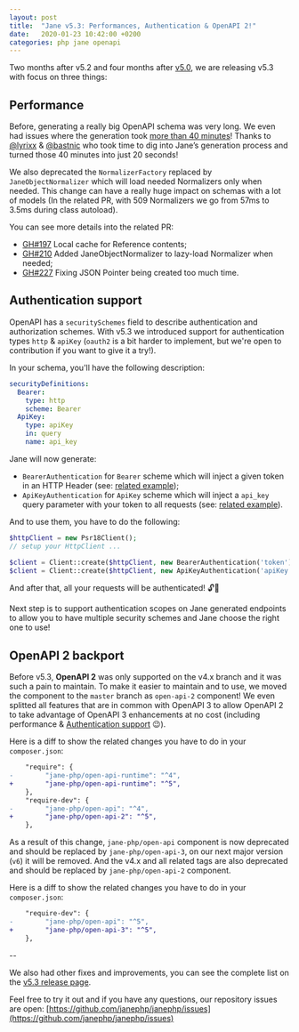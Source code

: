```yaml
---
layout: post
title:  "Jane v5.3: Performances, Authentication & OpenAPI 2!"
date:   2020-01-23 10:42:00 +0200
categories: php jane openapi
---
```


Two months after v5.2 and four months after [v5.0](https://jolicode.com/blog/jane-5-0-has-been-released), we are releasing v5.3 with focus on three things:

## Performance

Before, generating a really big OpenAPI schema was very long. We even had issues where the generation took [more than 40 minutes](https://github.com/janephp/janephp/issues/180)! Thanks to [@lyrixx](https://twitter.com/lyrixx) & [@bastnic](https://twitter.com/bastnic) who took time to dig into Jane’s generation process and turned those 40 minutes into just 20 seconds!

We also deprecated the `NormalizerFactory` replaced by `JaneObjectNormalizer` which will load needed Normalizers only when needed. This change can have a really huge impact on schemas with a lot of models (In the related PR, with 509 Normalizers we go from 57ms to 3.5ms during class autoload).

You can see more details into the related PR:
- [GH#197](https://github.com/janephp/janephp/pull/197) Local cache for Reference contents;
- [GH#210](https://github.com/janephp/janephp/pull/210) Added JaneObjectNormalizer to lazy-load Normalizer when needed;
- [GH#227](https://github.com/janephp/janephp/pull/227) Fixing JSON Pointer being created too much time.

## Authentication support

OpenAPI has a `securitySchemes` field to describe authentication and authorization schemes. With v5.3 we introduced support for authentication types `http` & `apiKey` (`oauth2` is a bit harder to implement, but we're open to contribution if you want to give it a try!).

In your schema, you'll have the following description:

```yaml
securityDefinitions:
  Bearer:
    type: http
    scheme: Bearer
  ApiKey:
    type: apiKey
    in: query
    name: api_key
```

Jane will now generate:
- `BearerAuthentication` for `Bearer` scheme which will inject a given token in an HTTP Header (see: [related example](https://github.com/janephp/janephp/blob/master/src/OpenApi/Tests/fixtures/authentication-http-bearer/expected/Authentication/BearerAuthentication.php));
- `ApiKeyAuthentication` for `ApiKey` scheme which will inject a `api_key` query parameter with your token to all requests (see: [related example](https://github.com/janephp/janephp/blob/master/src/OpenApi/Tests/fixtures/authentication-apiKey-query/expected/Authentication/ApiKeyAuthentication.php)).

And to use them, you have to do the following:

```php
$httpClient = new Psr18Client();
// setup your HttpClient ...

$client = Client::create($httpClient, new BearerAuthentication('token')); // with Bearer auth
$client = Client::create($httpClient, new ApiKeyAuthentication('apiKey')); // with ApiKey auth
```

And after that, all your requests will be authenticated! 🔓🎉

Next step is to support authentication scopes on Jane generated endpoints to allow you to have multiple security schemes and Jane choose the right one to use!

## OpenAPI 2 backport

Before v5.3, **OpenAPI 2** was only supported on the v4.x branch and it was such a pain to maintain. To make it easier to maintain and to use, we moved the component to the `master` branch as `open-api-2` component! We even splitted all features that are in common with OpenAPI 3 to allow OpenAPI 2 to take advantage of OpenAPI 3 enhancements at no cost (including performance & [Authentication support](https://swagger.io/docs/specification/authentication/) 😉). 

Here is a diff to show the related changes you have to do in your `composer.json`:

```diff
    "require": {
-        "jane-php/open-api-runtime": "^4",
+        "jane-php/open-api-runtime": "^5",
    },
    "require-dev": {
-        "jane-php/open-api": "^4",
+        "jane-php/open-api-2": "^5",
    },
```

As a result of this change, `jane-php/open-api` component is now deprecated and should be replaced by `jane-php/open-api-3`, on our next major version (`v6`) it will be removed. And the v4.x and all related tags are also deprecated and should be replaced by `jane-php/open-api-2` component.

Here is a diff to show the related changes you have to do in your `composer.json`:

```diff
    "require-dev": {
-        "jane-php/open-api": "^5",
+        "jane-php/open-api-3": "^5",
    },
```

-- 

We also had other fixes and improvements, you can see the complete list on the [v5.3 release page](https://github.com/janephp/janephp/releases/tag/v5.3.0). 

Feel free to try it out and if you have any questions, our repository issues are open:  [https://github.com/janephp/janephp/issues](https://github.com/janephp/janephp/issues)

